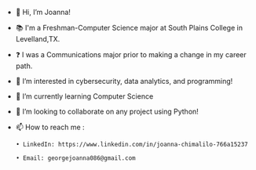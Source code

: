 - 👋 Hi, I’m Joanna!
- 📚 I'm a Freshman-Computer Science major at South Plains College in Levelland,TX.
- ❓ I was a Communications major prior to making a change in my career path.
- 👀 I’m interested in cybersecurity, data analytics, and programming!
- 🌱 I’m currently learning Computer Science
- 💞️ I’m looking to collaborate on any project using Python!
- 📫 How to reach me :
      

      • LinkedIn: https://www.linkedin.com/in/joanna-chimalilo-766a15237
      
      • Email: georgejoanna086@gmail.com




<!---
Jouujo/Jouujo is a ✨ special ✨ repository because its `README.md` (this file) appears on your GitHub profile.
You can click the Preview link to take a look at your changes.
--->
